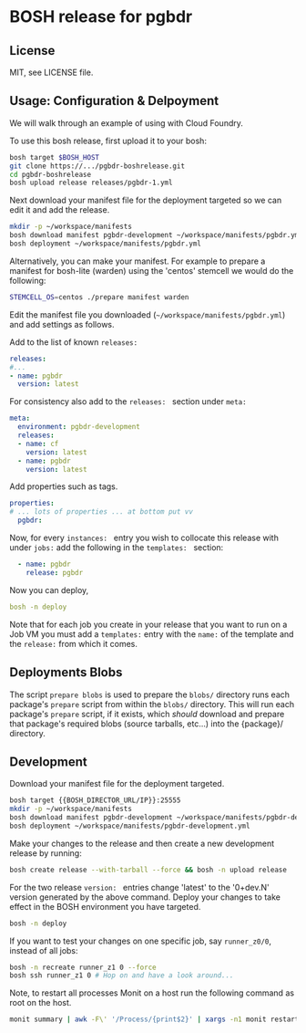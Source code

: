 # BOSH release for pgbdr

## License

MIT, see LICENSE file.

## Usage: Configuration & Delpoyment

We will walk through an example of using with Cloud Foundry.

To use this bosh release, first upload it to your bosh:

```sh
bosh target $BOSH_HOST
git clone https://.../pgbdr-boshrelease.git
cd pgbdr-boshrelease
bosh upload release releases/pgbdr-1.yml
```

Next download your manifest file for the deployment targeted so we can edit it and add the release.

```sh
mkdir -p ~/workspace/manifests
bosh download manifest pgbdr-development ~/workspace/manifests/pgbdr.yml
bosh deployment ~/workspace/manifests/pgbdr.yml
```

Alternatively, you can make your manifest. For example to prepare a manifest for 
bosh-lite (warden) using the 'centos' stemcell we would do the following:

```sh
STEMCELL_OS=centos ./prepare manifest warden
```


Edit the manifest file you downloaded (`~/workspace/manifests/pgbdr.yml`) and add settings as follows.

Add to the list of known `releases: `

```yaml
releases:
#...
- name: pgbdr
  version: latest
```

For consistency also add to the `releases: ` section under `meta: `

```yaml
meta:
  environment: pgbdr-development
  releases:
  - name: cf
    version: latest
  - name: pgbdr
    version: latest
```

Add properties such as tags.

```yaml
properties:
# ... lots of properties ... at bottom put vv
  pgbdr:
```

Now, for every `instances: ` entry you wish to collocate this release with under `jobs:` add the following in the `templates: ` section:

```yaml
  - name: pgbdr
    release: pgbdr
```

Now you can deploy,

```yaml
bosh -n deploy
```

Note that for each job you create in your release that you want to run on a 
Job VM you must add a `templates:` entry with the `name:` of the template
and the `release:` from which it comes.

## Deployments Blobs

The script `prepare blobs` is used to prepare the `blobs/` directory
runs each package's `prepare` script from within the `blobs/`
directory. This will run each package's `prepare` script, if it exists,
which *should* download and prepare that package's required blobs 
(source tarballs, etc...) into the {package}/ directory.

## Development

Download your manifest file for the deployment targeted.

```sh
bosh target {{BOSH_DIRECTOR_URL/IP}}:25555
mkdir -p ~/workspace/manifests
bosh download manifest pgbdr-development ~/workspace/manifests/pgbdr-development.yml
bosh deployment ~/workspace/manifests/pgbdr-development.yml
```

Make your changes to the release and then create a new development release by running:

```sh
bosh create release --with-tarball --force && bosh -n upload release
```

For the two release `version: ` entries change 'latest' to the '0+dev.N' version generated by the above command. Deploy your changes to take effect in the BOSH environment you have targeted.

```sh
bosh -n deploy
```

If you want to test your changes on one specific job, say `runner_z0/0`, instead of all jobs:

```sh
bosh -n recreate runner_z1 0 --force
bosh ssh runner_z1 0 # Hop on and have a look around...
```

Note, to restart all processes Monit on a host run the following command as root on the host.

```sh
monit summary | awk -F\' '/Process/{print$2}' | xargs -n1 monit restart
```

